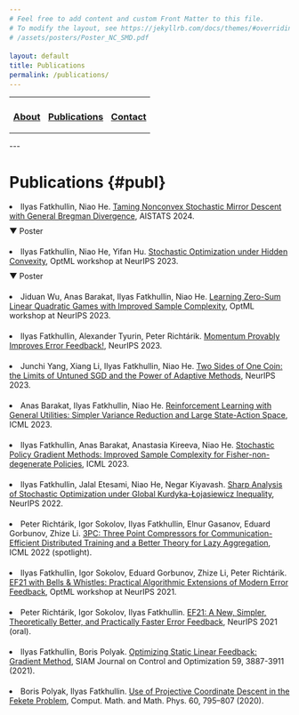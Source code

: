 ```yaml
---
# Feel free to add content and custom Front Matter to this file.
# To modify the layout, see https://jekyllrb.com/docs/themes/#overriding-theme-defaults
# /assets/posters/Poster_NC_SMD.pdf

layout: default
title: Publications
permalink: /publications/
---
```

<table>
  <tr>
    <td style="border:none">
      <a href="/index"><h3>About</h3></a>
    </td>
    <td style="border:none">
      <a href="#publ"><h3>Publications</h3></a>
    </td>
    <td style="border:none">
      <a href="/contact"><h3>Contact</h3></a>
    </td>
  </tr>
</table>
---

# Publications {#publ}


  <li style="margin-bottom: 20px;">
    Ilyas Fatkhullin, Niao He. <a href="https://arxiv.org/abs/2402.17722">Taming Nonconvex Stochastic Mirror Descent with General Bregman Divergence</a>, AISTATS 2024.
    <div style="display:block; margin-top: 10px;">
      <span style="cursor:pointer;" onclick="toggleVisibility('pub1', this)">&#x25BC; Poster</span>
    </div>
    <div id="pub1" style="display:none; margin-top: 10px;">
      <img src="/assets/posters/Poster_NC_SMD.pdf" alt="Poster Nonconvex SMD" style="width:100%; max-width:800px;" onclick="openModal(this.src)" />
    </div>
  </li>
  <li style="margin-bottom: 20px;">
    Ilyas Fatkhullin, Niao He, Yifan Hu. <a href="https://arxiv.org/abs/2401.00108">Stochastic Optimization under Hidden Convexity</a>, OptML workshop at NeurIPS 2023.
    <div style="display:block; margin-top: 10px;">
      <span style="cursor:pointer;" onclick="toggleVisibility('pub2', this)">&#x25BC; Poster</span>
    </div>
    <div id="pub2" style="display:none; margin-top: 10px;">
      <img src="/assets/posters/Poster_Hidden_Convexity.pdf" alt="Poster Hidden Convexity" style="width:100%; max-width:800px;" onclick="openModal(this.src)" />
    </div>
  </li>
  <li style="margin-bottom: 20px;">
    Jiduan Wu, Anas Barakat, Ilyas Fatkhullin, Niao He. <a href="https://arxiv.org/abs/2309.04272">Learning Zero-Sum Linear Quadratic Games with Improved Sample Complexity</a>, OptML workshop at NeurIPS 2023.
  </li>

  <li style="margin-bottom: 20px;">
    Ilyas Fatkhullin, Alexander Tyurin, Peter Richtárik. <a href="https://arxiv.org/abs/2305.15155">Momentum Provably Improves Error Feedback!</a>, NeurIPS 2023.
  </li>

  <li style="margin-bottom: 20px;">
    Junchi Yang, Xiang Li, Ilyas Fatkhullin, Niao He. <a href="https://arxiv.org/abs/2305.12475">Two Sides of One Coin: the Limits of Untuned SGD and the Power of Adaptive Methods</a>, NeurIPS 2023.
  </li>
  <li style="margin-bottom: 20px;">
    Anas Barakat, Ilyas Fatkhullin, Niao He. <a href="https://arxiv.org/abs/2306.01854">Reinforcement Learning with General Utilities: Simpler Variance Reduction and Large State-Action Space</a>, ICML 2023.
  </li>
  <li style="margin-bottom: 20px;">
    Ilyas Fatkhullin, Anas Barakat, Anastasia Kireeva, Niao He. <a href="https://proceedings.mlr.press/v202/fatkhullin23a.html">Stochastic Policy Gradient Methods: Improved Sample Complexity for Fisher-non-degenerate Policies</a>, ICML 2023.
  </li><li style="margin-bottom: 20px;">
    Ilyas Fatkhullin, Jalal Etesami, Niao He, Negar Kiyavash. <a href="https://arxiv.org/abs/2210.01748">Sharp Analysis of Stochastic Optimization under Global Kurdyka-Łojasiewicz Inequality</a>, NeurIPS 2022.
  </li><li style="margin-bottom: 20px;">
    Peter Richtárik, Igor Sokolov, Ilyas Fatkhullin, Elnur Gasanov, Eduard Gorbunov, Zhize Li. <a href="https://arxiv.org/abs/2202.00998">3PC: Three Point Compressors for Communication-Efficient Distributed Training and a Better Theory for Lazy Aggregation</a>, ICML 2022 (spotlight).
  </li><li style="margin-bottom: 20px;">
    Ilyas Fatkhullin, Igor Sokolov, Eduard Gorbunov, Zhize Li, Peter Richtárik. <a href="https://arxiv.org/abs/2110.03294">EF21 with Bells & Whistles: Practical Algorithmic Extensions of Modern Error Feedback</a>, OptML workshop at NeurIPS 2021.
  </li><li style="margin-bottom: 20px;">
    Peter Richtárik, Igor Sokolov, Ilyas Fatkhullin. <a href="https://arxiv.org/abs/2106.05203">EF21: A New, Simpler, Theoretically Better, and Practically Faster Error Feedback</a>, NeurIPS 2021 (oral).
  </li><li style="margin-bottom: 20px;">
    Ilyas Fatkhullin, Boris Polyak. <a href="https://arxiv.org/abs/2004.09875">Optimizing Static Linear Feedback: Gradient Method</a>, SIAM Journal on Control and Optimization 59, 3887-3911 (2021).
  </li><li style="margin-bottom: 20px;">
    Boris Polyak, Ilyas Fatkhullin. <a href="https://link.springer.com/article/10.1134/S0965542520050127">Use of Projective Coordinate Descent in the Fekete Problem</a>, Comput. Math. and Math. Phys. 60, 795–807 (2020).
  </li>
  <!-- Add more publications here, ensuring consistency -->


<!-- Modal for enlarged image -->
<div id="imageModal" style="display:none; position:fixed; z-index:1000; left:0; top:0; width:100%; height:100%; overflow:auto; background-color:rgba(0,0,0,0.9);">
  <span style="position:absolute; top:20px; right:35px; color:#fff; font-size:40px; font-weight:bold; cursor:pointer;" onclick="closeModal()">&times;</span>
  <img id="modalContent" style="margin:auto; display:block; width:80%; max-width:1000px;">
</div>

<script>
  function toggleVisibility(id, icon) {
    var element = document.getElementById(id);
    if (element.style.display === "none") {
      element.style.display = "block";
      icon.innerHTML = "&#x25B2; Poster";  // Change to an upside-down caret and label
    } else {
      element.style.display = "none";
      icon.innerHTML = "&#x25BC; Poster";  // Change back to a downward caret and label
    }
  }

  function openModal(src) {
    var modal = document.getElementById("imageModal");
    var modalImg = document.getElementById("modalContent");
    modal.style.display = "block";
    modalImg.src = src;
  }

  function closeModal() {
    var modal = document.getElementById("imageModal");
    modal.style.display = "none";
  }
</script>
